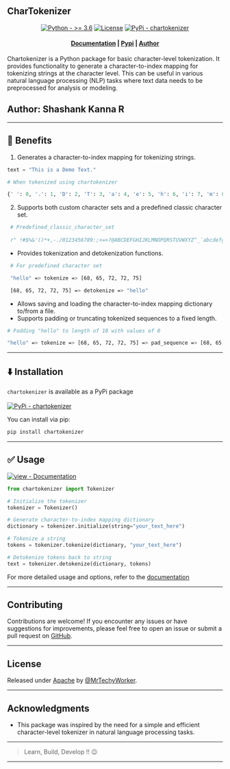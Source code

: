 ## CharTokenizer
<p align="center">
    <a href="https://"><img src="https://img.shields.io/badge/Python-%3E=_3.6-orange?logo=Python&logoColor=white" alt="Python - &gt;= 3.6"></a>
    <a href="#license"><img src="https://img.shields.io/badge/License-Apache-blue" alt="License"></a>
    <a href="https://pypi.org/project/chartokenizer"><img src="https://img.shields.io/badge/PyPi-chartokenizer-blueviolet?logo=Pypi&logoColor=white" alt="PyPi - chartokenizer"></a>


</p>

<h4 align="center">
    <p>
        <a href="/docs/usage.md">Documentation</a> |
        <a href="https://pypi.org/project/chartokenizer/">Pypi</a> |
        <a href="https://github.com/MrTechyWorker">Author</a> 
    <p>
</h4>

Chartokenizer is a Python package for basic character-level tokenization. It provides functionality to generate a character-to-index mapping for tokenizing strings at the character level. This can be useful in various natural language processing (NLP) tasks where text data needs to be preprocessed for analysis or modeling.

## Author: Shashank Kanna R

---
## 🚀 Benefits

1. Generates a character-to-index mapping for tokenizing strings.
  
  ```python
  text = "This is a Demo Text."
  
  # When tokenized using chartokenizer
  
  {' ': 0, '.': 1, 'D': 2, 'T': 3, 'a': 4, 'e': 5, 'h': 6, 'i': 7, 'm': 8, 'o': 9, 's': 10, 't': 11, 'x': 12}
  ```
2. Supports both custom character sets and a predefined classic character set.
   
  ```python
   # Predefined_classic_character_set
   
   r" !#$%&'()*+,-./0123456789:;<=>?@ABCDEFGHIJKLMNOPQRSTUVWXYZ^_`abcdefghijklmnopqrstuvwxyz{|}~"
  ```
- Provides tokenization and detokenization functions.
 ```bash
  # For predefined character set

  "hello" => tokenize => [68, 65, 72, 72, 75]

  [68, 65, 72, 72, 75] => detokenize => "hello"
 ```
- Allows saving and loading the character-to-index mapping dictionary to/from a file.
- Supports padding or truncating tokenized sequences to a fixed length.
```bash
# Padding "hello" to length of 10 with values of 0

"hello" => tokenize => [68, 65, 72, 72, 75] => pad_sequence => [68, 65, 72, 72, 75, 0, 0, 0, 0, 0]
```
---

## ⬇️ Installation

`chartokenizer` is available as a PyPi package<br>
<br>
<a href="https://pypi.org/project/chartokenizer/"><img src="https://img.shields.io/badge/PyPi-chartokenizer-2ea44f?style=for-the-badge&logo=PyPi&logoColor=white" alt="PyPi - chartokenizer"></a>

You can install via pip:

```bash
pip install chartokenizer
```
---
## ✅ Usage

[![view - Documentation](https://img.shields.io/badge/view-Documentation-blue?style=for-the-badge)](/docs/usage.md "Go to project documentation")

```python
from chartokenizer import Tokenizer

# Initialize the tokenizer
tokenizer = Tokenizer()

# Generate character-to-index mapping dictionary
dictionary = tokenizer.initialize(string="your_text_here")

# Tokenize a string
tokens = tokenizer.tokenize(dictionary, "your_text_here")

# Detokenize tokens back to string
text = tokenizer.detokenize(dictionary, tokens)
```

For more detailed usage and options, refer to the [documentation](/docs/usage.md)

---

## Contributing

Contributions are welcome! If you encounter any issues or have suggestions for improvements, please feel free to open an issue or submit a pull request on [GitHub](https://github.com/MrTechyWorker/chartokenizer).

---

## License

Released under [Apache](/LICENSE) by [@MrTechyWorker](https://github.com/MrTechyWorker).

---

## Acknowledgments

- This package was inspired by the need for a simple and efficient character-level tokenizer in natural language processing tasks.
---
> Learn, Build, Develop !! 😉
---
